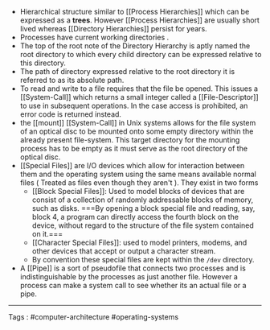 - Hierarchical structure similar to [[Process Hierarchies]] which can be expressed as a **trees**. However [[Process Hierarchies]] are usually short lived whereas [[Directory Hierarchies]] persist for years. 
- Processes have current working directories . 
- The top of the root note of the Directory Hierarchy is aptly named the root directory to which every child directory can be expressed relative to this directory. 
- The path of directory expressed relative to the root directory it is referred to as its absolute path. 
- To read and write to a file requires that the file be opened. This issues a [[System-Call]] which returns a small integer called a [[File-Descriptor]] to use in subsequent operations. In the case access is prohibited, an error code is returned instead. 
- the [[mount]] [[System-Call]] in Unix systems allows for the file system of an optical disc to be mounted onto some empty directory within the already present file-system. This target directory for the mounting process has to be empty as it must serve as the root directory of the optical disc. 
- [[Special Files]] are I/O devices which allow for interaction between them and the operating system using the same means available normal files ( Treated as files even though they aren't ). They exist in two forms 
	- [[Block Special Files]]: Used to model blocks of devices that are consist of a collection of randomly addressable blocks of memory, such as disks. ===By opening a block special file and reading, say, block 4, a program can directly access the fourth block on the device, without regard to the structure of the file system contained on it.=== 
	- [[Character Special Files]]: used to model printers, modems, and other devices that accept or output a character stream.
	- By convention these special files are kept within the `/dev` directory. 
- A [[Pipe]] is a sort of pseudofile that connects two processes and is indistinguishable by the processes as just another file. However a process can make a system call to see whether its an actual file or a pipe. 
___
Tags : #computer-architecture #operating-systems